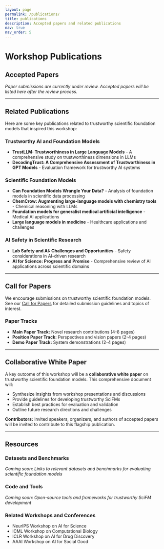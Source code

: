 ```yaml
---
layout: page
permalink: /publications/
title: publications
description: Accepted papers and related publications
nav: true
nav_order: 5
---
```


# Workshop Publications

## Accepted Papers

*Paper submissions are currently under review. Accepted papers will be listed here after the review process.*

---

## Related Publications

Here are some key publications related to trustworthy scientific foundation models that inspired this workshop:

### Trustworthy AI and Foundation Models
- **TrustLLM: Trustworthiness in Large Language Models** - A comprehensive study on trustworthiness dimensions in LLMs
- **DecodingTrust: A Comprehensive Assessment of Trustworthiness in GPT Models** - Evaluation framework for trustworthy AI systems

### Scientific Foundation Models
- **Can Foundation Models Wrangle Your Data?** - Analysis of foundation models in scientific data processing
- **ChemCrow: Augmenting large-language models with chemistry tools** - Chemical reasoning with LLMs
- **Foundation models for generalist medical artificial intelligence** - Medical AI applications
- **Large language models in medicine** - Healthcare applications and challenges

### AI Safety in Scientific Research
- **Lab Safety and AI: Challenges and Opportunities** - Safety considerations in AI-driven research
- **AI for Science: Progress and Promise** - Comprehensive review of AI applications across scientific domains

---

## Call for Papers

We encourage submissions on trustworthy scientific foundation models. See our [Call for Papers](/cfp/) for detailed submission guidelines and topics of interest.

### Paper Tracks
- **Main Paper Track:** Novel research contributions (4-8 pages)
- **Position Paper Track:** Perspectives and vision papers (2-4 pages)  
- **Demo Paper Track:** System demonstrations (2-4 pages)

---

## Collaborative White Paper

A key outcome of this workshop will be a **collaborative white paper** on trustworthy scientific foundation models. This comprehensive document will:

- Synthesize insights from workshop presentations and discussions
- Provide guidelines for developing trustworthy SciFMs
- Establish best practices for evaluation and validation
- Outline future research directions and challenges

**Contributors:** Invited speakers, organizers, and authors of accepted papers will be invited to contribute to this flagship publication.

---

## Resources

### Datasets and Benchmarks
*Coming soon: Links to relevant datasets and benchmarks for evaluating scientific foundation models*

### Code and Tools
*Coming soon: Open-source tools and frameworks for trustworthy SciFM development*

### Related Workshops and Conferences
- NeurIPS Workshop on AI for Science
- ICML Workshop on Computational Biology
- ICLR Workshop on AI for Drug Discovery
- AAAI Workshop on AI for Social Good
